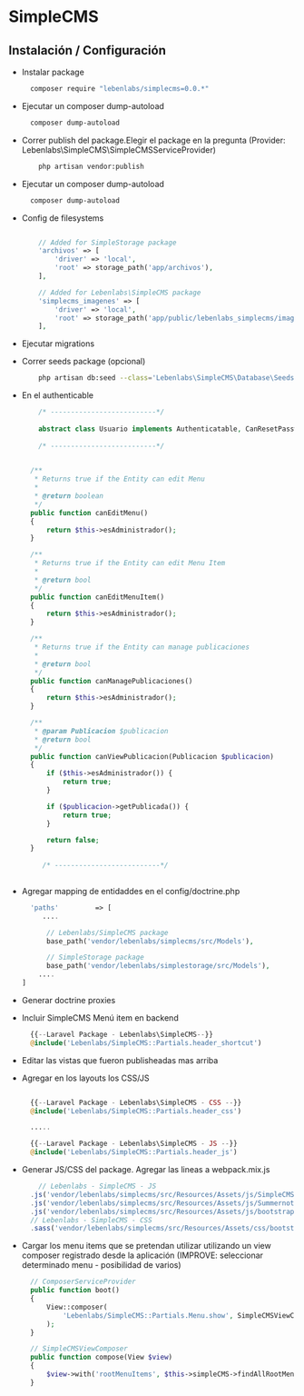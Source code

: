 # SimpleCMS

## Instalación / Configuración
* Instalar package
  ``` bash
    composer require "lebenlabs/simplecms=0.0.*"
  ```

* Ejecutar un composer dump-autoload
  ``` bash
    composer dump-autoload
  ```     

* Correr publish del package.Elegir el package en la pregunta (Provider: Lebenlabs\SimpleCMS\SimpleCMSServiceProvider)
  ``` bash
      php artisan vendor:publish
  ``` 
* Ejecutar un composer dump-autoload
  ``` bash
    composer dump-autoload
  ```         
* Config de filesystems
  ``` php  

      // Added for SimpleStorage package
      'archivos' => [
          'driver' => 'local',
          'root' => storage_path('app/archivos'),
      ],
  
      // Added for Lebenlabs\SimpleCMS package
      'simplecms_imagenes' => [
          'driver' => 'local',
          'root' => storage_path('app/public/lebenlabs_simplecms/imagenes/publicaciones'),
      ],
  ```   
* Ejecutar migrations
* Correr seeds package (opcional)  
  ``` bash
      php artisan db:seed --class='Lebenlabs\SimpleCMS\Database\Seeds\PackageDatabaseSeeder'
  ``` 

* En el authenticable
  ``` php
      /* --------------------------*/
      
      abstract class Usuario implements Authenticatable, CanResetPassword, CanEditMenu, CanEditMenuItem, CanManagePublicaciones, CanViewPublicacion
      
      /* --------------------------*/
      

    /**
     * Returns true if the Entity can edit Menu
     *
     * @return boolean
     */
    public function canEditMenu()
    {
        return $this->esAdministrador();
    }

    /**
     * Returns true if the Entity can edit Menu Item
     *
     * @return bool
     */
    public function canEditMenuItem()
    {
        return $this->esAdministrador();
    }

    /**
     * Returns true if the Entity can manage publicaciones
     *
     * @return bool
     */
    public function canManagePublicaciones()
    {
        return $this->esAdministrador();
    }

    /**
     * @param Publicacion $publicacion
     * @return bool
     */
    public function canViewPublicacion(Publicacion $publicacion)
    {
        if ($this->esAdministrador()) {
            return true;
        }

        if ($publicacion->getPublicada()) {
            return true;
        }

        return false;
    }
    
       /* --------------------------*/      
      
  ``` 
  
* Agregar mapping de entidaddes en el config/doctrine.php 
  ``` php
    'paths'         => [
       ....
  
        // Lebenlabs/SimpleCMS package
        base_path('vendor/lebenlabs/simplecms/src/Models'),

        // SimpleStorage package
        base_path('vendor/lebenlabs/simplestorage/src/Models'),
      ....
  ]
  ```
* Generar doctrine proxies
* Incluir SimpleCMS Menú item en backend
  ``` php
    {{--Laravel Package - Lebenlabs\SimpleCMS--}}
    @include('Lebenlabs/SimpleCMS::Partials.header_shortcut')
  ```
* Editar las vistas que fueron publisheadas mas arriba 
* Agregar en los layouts los CSS/JS 
  ``` php

    {{--Laravel Package - Lebenlabs\SimpleCMS - CSS --}}
    @include('Lebenlabs/SimpleCMS::Partials.header_css')

    .....

    {{--Laravel Package - Lebenlabs\SimpleCMS - JS --}}
    @include('Lebenlabs/SimpleCMS::Partials.header_js')
  ```
* Generar JS/CSS del package. Agregar las lineas a webpack.mix.js
  ``` js
      // Lebenlabs - SimpleCMS - JS
    .js('vendor/lebenlabs/simplecms/src/Resources/Assets/js/SimpleCMS', 'public/js')
    .js('vendor/lebenlabs/simplecms/src/Resources/Assets/js/SummernoteHelper', 'public/js')
    .js('vendor/lebenlabs/simplecms/src/Resources/Assets/js/bootstrap-datetimepicker.min', 'public/js')
    // Lebenlabs - SimpleCMS - CSS
    .sass('vendor/lebenlabs/simplecms/src/Resources/Assets/css/bootstrap-datetimepicker.min', 'public/css')
  ```
* Cargar los menu items que se pretendan utilizar utilizando un view composer registrado desde la aplicación (IMPROVE: seleccionar determinado menu - posibilidad de varios)
  ``` php
    // ComposerServiceProvider
    public function boot()
    {
        View::composer(
            'Lebenlabs/SimpleCMS::Partials.Menu.show', SimpleCMSViewComposer::class
        );
    }
  
    // SimpleCMSViewComposer
    public function compose(View $view)
    {
        $view->with('rootMenuItems', $this->simpleCMS->findAllRootMenuItems());
    }

  ``` 

